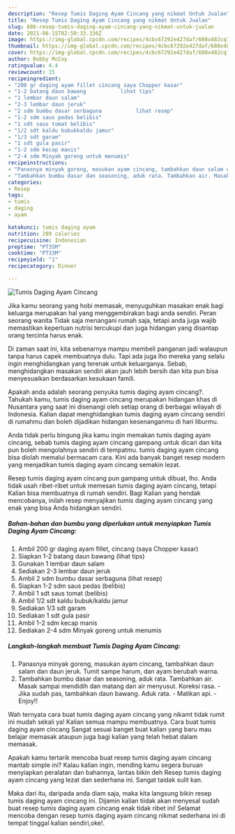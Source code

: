 ```yaml
---
description: "Resep Tumis Daging Ayam Cincang yang nikmat Untuk Jualan"
title: "Resep Tumis Daging Ayam Cincang yang nikmat Untuk Jualan"
slug: 886-resep-tumis-daging-ayam-cincang-yang-nikmat-untuk-jualan
date: 2021-06-15T02:50:33.336Z
image: https://img-global.cpcdn.com/recipes/4cbc67292e427daf/680x482cq70/tumis-daging-ayam-cincang-foto-resep-utama.jpg
thumbnail: https://img-global.cpcdn.com/recipes/4cbc67292e427daf/680x482cq70/tumis-daging-ayam-cincang-foto-resep-utama.jpg
cover: https://img-global.cpcdn.com/recipes/4cbc67292e427daf/680x482cq70/tumis-daging-ayam-cincang-foto-resep-utama.jpg
author: Bobby McCoy
ratingvalue: 4.4
reviewcount: 15
recipeingredient:
- "200 gr daging ayam fillet cincang saya Chopper kasar"
- "1-2 batang daun bawang           lihat tips"
- "1 lembar daun salam"
- "2-3 lembar daun jeruk"
- "2 sdm bumbu dasar serbaguna           lihat resep"
- "1-2 sdm saus pedas belibis"
- "1 sdt saus tomat belibis"
- "1/2 sdt kaldu bubukkaldu jamur"
- "1/3 sdt garam"
- "1 sdt gula pasir"
- "1-2 sdm kecap manis"
- "2-4 sdm Minyak goreng untuk menumis"
recipeinstructions:
- "Panasnya minyak goreng, masukan ayam cincang, tambahkan daun salam dan daun jeruk. Tumit sampe harum, dan ayam berubah warna."
- "Tambahkan bumbu dasar dan seasoning, aduk rata. Tambahkan air. Masak sampai mendidih dan matang dan air menyusut. Koreksi rasa.  Jika sudah pas, tambahkan daun bawang. Aduk rata.  Matikan api.  Enjoy!!"
categories:
- Resep
tags:
- tumis
- daging
- ayam

katakunci: tumis daging ayam 
nutrition: 209 calories
recipecuisine: Indonesian
preptime: "PT35M"
cooktime: "PT33M"
recipeyield: "1"
recipecategory: Dinner

---
```



![Tumis Daging Ayam Cincang](https://img-global.cpcdn.com/recipes/4cbc67292e427daf/680x482cq70/tumis-daging-ayam-cincang-foto-resep-utama.jpg)

Jika kamu seorang yang hobi memasak, menyuguhkan masakan enak bagi keluarga merupakan hal yang menggembirakan bagi anda sendiri. Peran seorang  wanita Tidak saja menangani rumah saja, tetapi anda juga wajib memastikan keperluan nutrisi tercukupi dan juga hidangan yang disantap orang tercinta harus enak.

Di zaman  saat ini, kita sebenarnya mampu membeli panganan jadi walaupun tanpa harus capek membuatnya dulu. Tapi ada juga lho mereka yang selalu ingin menghidangkan yang terenak untuk keluarganya. Sebab, menghidangkan masakan sendiri akan jauh lebih bersih dan kita pun bisa menyesuaikan berdasarkan kesukaan famili. 



Apakah anda adalah seorang penyuka tumis daging ayam cincang?. Tahukah kamu, tumis daging ayam cincang merupakan hidangan khas di Nusantara yang saat ini disenangi oleh setiap orang di berbagai wilayah di Indonesia. Kalian dapat menghidangkan tumis daging ayam cincang sendiri di rumahmu dan boleh dijadikan hidangan kesenanganmu di hari liburmu.

Anda tidak perlu bingung jika kamu ingin memakan tumis daging ayam cincang, sebab tumis daging ayam cincang gampang untuk dicari dan kita pun boleh mengolahnya sendiri di tempatmu. tumis daging ayam cincang bisa diolah memalui bermacam cara. Kini ada banyak banget resep modern yang menjadikan tumis daging ayam cincang semakin lezat.

Resep tumis daging ayam cincang pun gampang untuk dibuat, lho. Anda tidak usah ribet-ribet untuk memesan tumis daging ayam cincang, tetapi Kalian bisa membuatnya di rumah sendiri. Bagi Kalian yang hendak mencobanya, inilah resep menyajikan tumis daging ayam cincang yang enak yang bisa Anda hidangkan sendiri.

<!--inarticleads1-->

##### Bahan-bahan dan bumbu yang diperlukan untuk menyiapkan Tumis Daging Ayam Cincang:

1. Ambil 200 gr daging ayam fillet, cincang (saya Chopper kasar)
1. Siapkan 1-2 batang daun bawang           (lihat tips)
1. Gunakan 1 lembar daun salam
1. Sediakan 2-3 lembar daun jeruk
1. Ambil 2 sdm bumbu dasar serbaguna           (lihat resep)
1. Siapkan 1-2 sdm saus pedas (belibis)
1. Ambil 1 sdt saus tomat (belibis)
1. Ambil 1/2 sdt kaldu bubuk/kaldu jamur
1. Sediakan 1/3 sdt garam
1. Sediakan 1 sdt gula pasir
1. Ambil 1-2 sdm kecap manis
1. Sediakan 2-4 sdm Minyak goreng untuk menumis




<!--inarticleads2-->

##### Langkah-langkah membuat Tumis Daging Ayam Cincang:

1. Panasnya minyak goreng, masukan ayam cincang, tambahkan daun salam dan daun jeruk. Tumit sampe harum, dan ayam berubah warna.
1. Tambahkan bumbu dasar dan seasoning, aduk rata. Tambahkan air. Masak sampai mendidih dan matang dan air menyusut. Koreksi rasa.  - Jika sudah pas, tambahkan daun bawang. Aduk rata.  - Matikan api.  - Enjoy!!




Wah ternyata cara buat tumis daging ayam cincang yang nikamt tidak rumit ini mudah sekali ya! Kalian semua mampu membuatnya. Cara buat tumis daging ayam cincang Sangat sesuai banget buat kalian yang baru mau belajar memasak ataupun juga bagi kalian yang telah hebat dalam memasak.

Apakah kamu tertarik mencoba buat resep tumis daging ayam cincang mantab simple ini? Kalau kalian ingin, mending kamu segera buruan menyiapkan peralatan dan bahannya, lantas bikin deh Resep tumis daging ayam cincang yang lezat dan sederhana ini. Sangat taidak sulit kan. 

Maka dari itu, daripada anda diam saja, maka kita langsung bikin resep tumis daging ayam cincang ini. Dijamin kalian tiidak akan menyesal sudah buat resep tumis daging ayam cincang enak tidak ribet ini! Selamat mencoba dengan resep tumis daging ayam cincang nikmat sederhana ini di tempat tinggal kalian sendiri,oke!.

